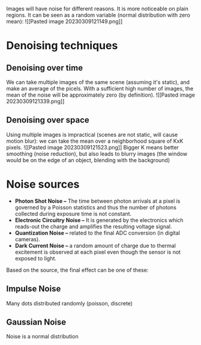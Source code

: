 Images will have noise for different reasons. It is more noticeable on plain regions.
It can be seen as a random variable (normal distribution with zero mean):
![[Pasted image 20230309121149.png]]

# Denoising techniques
## Denoising over time
We can take multiple images of the same scene (assuming it's static), and make an average of the picels. With a sufficient high number of images, the mean of the noise will be approximately zero (by definition).
![[Pasted image 20230309121339.png]]

## Denoising over space
Using multiple images is impractical (scenes are not static, will cause motion blur):
we can take the mean over a neighborhood square of KxK pixels.
![[Pasted image 20230309121523.png]]
Bigger K means better smoothing (noise reduction), but also leads to blurry images (the window would be on the edge of an object, blending with the background)
# Noise sources
- **Photon Shot Noise –** The time between photon arrivals at a pixel is governed by a Poisson statistics and thus the number of photons collected during exposure time is not constant. 
- **Electronic Circuitry Noise –** It is generated by the electronics which reads-out the charge and amplifies the resulting voltage signal. 
- **Quantization Noise –** related to the final ADC conversion (in digital cameras). 
- **Dark Current Noise –** a random amount of charge due to thermal excitement is observed at each pixel even though the sensor is not exposed to light.

Based on the source, the final effect can be one of these:
## Impulse Noise
Many dots distributed randomly (poisson, discrete)
## Gaussian Noise
Noise is a normal distribution
